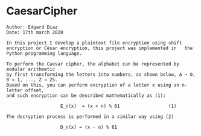 # CaesarCipher

	Author: Edgard Diaz
	Date: 17th march 2020	
	
	In this project I develop a plaintext file encryption using shift encryption or César encryption, this project was implemented in   the Python programming language.

	To perform the Caesar cipher, the alphabet can be represented by modular arithmetic 
	by first transforming the letters into numbers, as shown below, A → 0, B → 1, ..., Z → 25. 
	Based on this, you can perform encryption of a letter x using an n-letter offset, 
	and such encryption can be described mathematically as (1):

						E_n(x)  = (x + n) % 61					(1)

	The decryption process is performed in a similar way using (2)

						D_n(x) = (x - n) % 61
